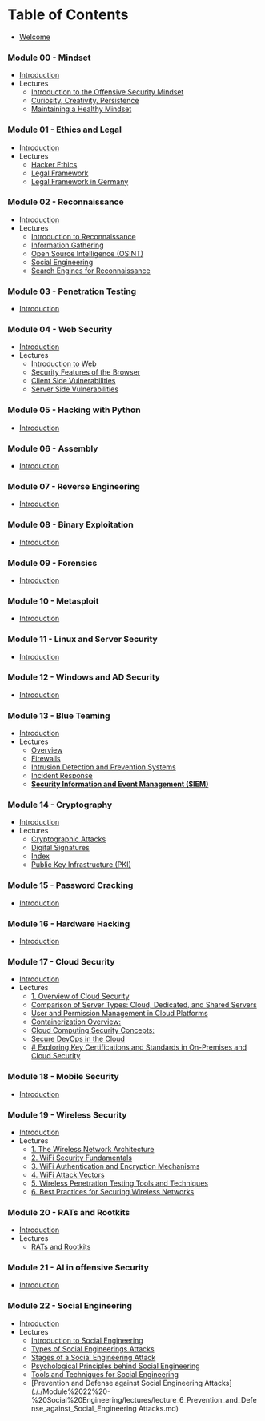 # Table of Contents
* [Welcome](../README.md)

### Module 00 - Mindset
* [Introduction](././Module%2000%20-%20Mindset/introduction.md)
* Lectures
  * [Introduction to the Offensive Security Mindset](././Module%2000%20-%20Mindset/lectures/lecture_1_introduction.md)
  * [Curiosity, Creativity, Persistence](././Module%2000%20-%20Mindset/lectures/lecture_2_ccp.md)
  * [Maintaining a Healthy Mindset](././Module%2000%20-%20Mindset/lectures/lecture_3_mental_health.md)

### Module 01 - Ethics and Legal
* [Introduction](././Module%2001%20-%20Ethics%20and%20Legal/introduction.md)
* Lectures
  * [Hacker Ethics](././Module%2001%20-%20Ethics%20and%20Legal/lectures/lecture_1_ethics.md)
  * [Legal Framework](././Module%2001%20-%20Ethics%20and%20Legal/lectures/lecture_2_legal.md)
  * [Legal Framework in Germany](././Module%2001%20-%20Ethics%20and%20Legal/lectures/lecture_2a_legal_germany.md)

### Module 02 - Reconnaissance
* [Introduction](././Module%2002%20-%20Reconnaissance/introduction.md)
* Lectures
  * [Introduction to Reconnaissance](././Module%2002%20-%20Reconnaissance/lectures/lecture_1_introduction.md)
  * [Information Gathering](././Module%2002%20-%20Reconnaissance/lectures/lecture_2_information_gathering.md)
  * [Open Source Intelligence (OSINT)](././Module%2002%20-%20Reconnaissance/lectures/lecture_3_OSINT.md)
  * [Social Engineering](././Module%2002%20-%20Reconnaissance/lectures/lecture_4_social_engineering.md)
  * [Search Engines for Reconnaissance](././Module%2002%20-%20Reconnaissance/lectures/lecture_5_search_engines.md)

### Module 03 - Penetration Testing
* [Introduction](././Module%2003%20-%20Penetration%20Testing/introduction.md)

### Module 04 - Web Security
* [Introduction](././Module%2004%20-%20Web%20Security/introduction.md)
* Lectures
  * [Introduction to Web](././Module%2004%20-%20Web%20Security/lectures/lecture_1_introduction.md)
  * [Security Features of the Browser](././Module%2004%20-%20Web%20Security/lectures/lecture_2_security_features.md)
  * [Client Side Vulnerabilities](././Module%2004%20-%20Web%20Security/lectures/lecture_3_client_side.md)
  * [Server Side Vulnerabilities](././Module%2004%20-%20Web%20Security/lectures/lecture_4_server_side.md)

### Module 05 - Hacking with Python
* [Introduction](././Module%2005%20-%20Hacking%20with%20Python/introduction.md)

### Module 06 - Assembly
* [Introduction](././Module%2006%20-%20Assembly/introduction.md)

### Module 07 - Reverse Engineering
* [Introduction](././Module%2007%20-%20Reverse%20Engineering/introduction.md)

### Module 08 - Binary Exploitation
* [Introduction](././Module%2008%20-%20Binary%20Exploitation/introduction.md)

### Module 09 - Forensics
* [Introduction](././Module%2009%20-%20Forensics/introduction.md)

### Module 10 - Metasploit
* [Introduction](././Module%2010%20-%20Metasploit/introduction.md)

### Module 11 - Linux and Server Security
* [Introduction](././Module%2011%20-%20Linux%20and%20Server%20Security/introduction.md)

### Module 12 - Windows and AD Security
* [Introduction](././Module%2012%20-%20Windows%20and%20AD%20Security/introduction.md)

### Module 13 - Blue Teaming
* [Introduction](././Module%2013%20-%20Blue%20Teaming/introduction.md)
* Lectures
  * [Overview](././Module%2013%20-%20Blue%20Teaming/lectures/lecture_1_Overview.md)
  * [Firewalls](././Module%2013%20-%20Blue%20Teaming/lectures/lecture_2_Firewalls.md)
  * [Intrusion Detection and Prevention Systems](././Module%2013%20-%20Blue%20Teaming/lectures/lecture_3_Intrusion_Detection_and_Prevention_Systems.md)
  * [Incident Response](././Module%2013%20-%20Blue%20Teaming/lectures/lecture_4_Incident_Response.md)
  * [**Security Information and Event Management (SIEM)**](././Module%2013%20-%20Blue%20Teaming/lectures/lecture_5_Security_Information_and_Event_Management.md)

### Module 14 - Cryptography
* [Introduction](././Module%2014%20-%20Cryptography/introduction.md)
* Lectures
  * [ Cryptographic Attacks](././Module%2014%20-%20Cryptography/lectures/Cryptographic_Attacks.md)
  * [ Digital Signatures](././Module%2014%20-%20Cryptography/lectures/Digital_Signatures.md)
  * [ Index](././Module%2014%20-%20Cryptography/lectures/Encryption.md)
  * [ Public Key Infrastructure (PKI)](././Module%2014%20-%20Cryptography/lectures/PKI.md)

### Module 15 - Password Cracking
* [Introduction](././Module%2015%20-%20Password%20Cracking/introduction.md)

### Module 16 - Hardware Hacking
* [Introduction](././Module%2016%20-%20Hardware%20Hacking/introduction.md)

### Module 17 - Cloud Security
* [Introduction](././Module%2017%20-%20Cloud%20Security/introduction.md)
* Lectures
  * [ 1. Overview of Cloud Security](././Module%2017%20-%20Cloud%20Security/lectures/1_overview.md)
  * [Comparison of Server Types: Cloud, Dedicated, and Shared Servers](././Module%2017%20-%20Cloud%20Security/lectures/2_pros_cons.md)
  * [User and Permission Management in Cloud Platforms](././Module%2017%20-%20Cloud%20Security/lectures/3_authentication.md)
  * [Containerization Overview:](././Module%2017%20-%20Cloud%20Security/lectures/4_containerization.md)
  * [Cloud Computing Security Concepts:](././Module%2017%20-%20Cloud%20Security/lectures/5_security_concepts.md)
  * [Secure DevOps in the Cloud](././Module%2017%20-%20Cloud%20Security/lectures/6_secure_devops.md)
  * [# Exploring Key Certifications and Standards in On-Premises and Cloud Security](././Module%2017%20-%20Cloud%20Security/lectures/7_certification.md)

### Module 18 - Mobile Security
* [Introduction](././Module%2018%20-%20Mobile%20Security/introduction.md)

### Module 19 - Wireless Security
* [Introduction](././Module%2019%20-%20Wireless%20Security/introduction.md)
* Lectures
  * [1. The Wireless Network Architecture](././Module%2019%20-%20Wireless%20Security/lectures/lecture_1_architecture.md)
  * [2. WiFi Security Fundamentals](././Module%2019%20-%20Wireless%20Security/lectures/lecture_2_security.md)
  * [3. WiFi Authentication and Encryption Mechanisms](././Module%2019%20-%20Wireless%20Security/lectures/lecture_3_authentication.md)
  * [4. WiFi Attack Vectors](././Module%2019%20-%20Wireless%20Security/lectures/lecture_4_wifi_attack_vectors.md)
  * [5. Wireless Penetration Testing Tools and Techniques](././Module%2019%20-%20Wireless%20Security/lectures/lecture_5_wifi_penetration_testing.md)
  * [6. Best Practices for Securing Wireless Networks](././Module%2019%20-%20Wireless%20Security/lectures/lecture_6_best_practices.md)

### Module 20 - RATs and Rootkits
* [Introduction](././Module%2020%20-%20RATs%20and%20Rootkits/introduction.md)
* Lectures
  * [ RATs and Rootkits](././Module%2020%20-%20RATs%20and%20Rootkits/lectures/lecture_1_rats_and_rootkits.md)

### Module 21 - AI in offensive Security
* [Introduction](././Module%2021%20-%20AI%20in%20offensive%20Security/introduction.md)

### Module 22 - Social Engineering
* [Introduction](././Module%2022%20-%20Social%20Engineering/introduction.md)
* Lectures
  * [Introduction to Social Engineering](././Module%2022%20-%20Social%20Engineering/lectures/lecture_1_Introduction_to_Social_Engineering.md)
  * [Types of Social Engineerings Attacks](././Module%2022%20-%20Social%20Engineering/lectures/lecture_2_Types_of_Social_Engineering_Attacks.md)
  * [Stages of a Social Engineering Attack](././Module%2022%20-%20Social%20Engineering/lectures/lecture_3_Stages_of_a_Social_Engineering_Attack.md)
  * [Psychological Principles behind Social Engineering](././Module%2022%20-%20Social%20Engineering/lectures/lecture_4_Psychological_Principles_behind_Social_Engineering.md)
  * [Tools and Techniques for Social Engineering](././Module%2022%20-%20Social%20Engineering/lectures/lecture_5_Tools_and_Techniques_for_Social_Engineering.md)
  * [Prevention and Defense against Social Engineering Attacks](././Module%2022%20-%20Social%20Engineering/lectures/lecture_6_Prevention_and_Defense_against_Social_Engineering Attacks.md)
